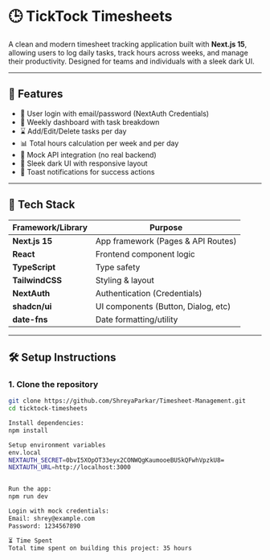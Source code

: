 # 🕒 TickTock Timesheets

A clean and modern timesheet tracking application built with **Next.js 15**, allowing users to log daily tasks, track hours across weeks, and manage their productivity. Designed for teams and individuals with a sleek dark UI.

---

## 🚀 Features

- 🔐 User login with email/password (NextAuth Credentials)
- 📅 Weekly dashboard with task breakdown
- ⌛ Add/Edit/Delete tasks per day
- 📊 Total hours calculation per week and per day
- 🧠 Mock API integration (no real backend)
- 🌙 Sleek dark UI with responsive layout
- 🔔 Toast notifications for success actions

---

## 🧰 Tech Stack

| Framework/Library     | Purpose                             |
|------------------------|-------------------------------------|
| **Next.js 15**         | App framework (Pages & API Routes) |
| **React**              | Frontend component logic            |
| **TypeScript**         | Type safety                         |
| **TailwindCSS**        | Styling & layout                    |
| **NextAuth**           | Authentication (Credentials)       |
| **shadcn/ui**          | UI components (Button, Dialog, etc)|
| **date-fns**           | Date formatting/utility             |

---
## 🛠️ Setup Instructions

### 1. Clone the repository

```bash
git clone https://github.com/ShreyaParkar/Timesheet-Management.git
cd ticktock-timesheets

Install dependencies:
npm install

Setup environment variables
env.local
NEXTAUTH_SECRET=0bvI5XOpOT33eyx2CONWQgKaumooeBUSkQFwhVpzkU8=
NEXTAUTH_URL=http://localhost:3000


Run the app:
npm run dev

Login with mock credentials:
Email: shrey@example.com
Password: 1234567890

⏳ Time Spent
Total time spent on building this project: 35 hours


